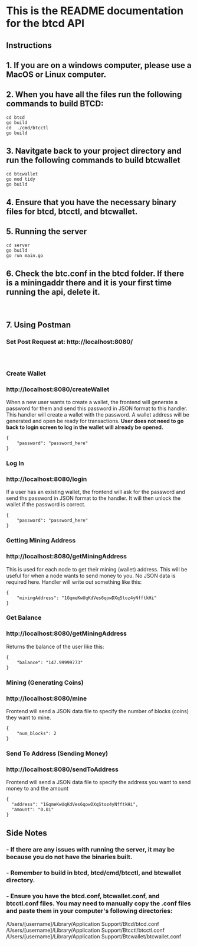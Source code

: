 # This is the README documentation for the btcd API

## Instructions
## 1. If you are on a windows computer, please use a MacOS or Linux computer.

## 2. When you have all the files run the following commands to build BTCD:
```
cd btcd
go build
cd  ./cmd/btcctl
go build

```
## 3. Navitgate back to your project directory and run the following commands to build btcwallet
```
cd btcwallet
go mod tidy
go build
```

## 4. Ensure that you have the necessary binary files for btcd, btcctl, and btcwallet.

## 5. Running the server
```
cd server
go build
go run main.go
```
## 6. Check the btc.conf in the btcd folder. If there is a miningaddr there and it is your first time running the api, delete it.

</br>

## 7. Using Postman
### Set Post Request at: http://localhost:8080/

### <br/>
### Create Wallet 
### http://localhost:8080/createWallet
When a new user wants to create a wallet, the frontend will generate a password for them and send this password in JSON format to this handler. This handler will create a wallet with the password. A wallet address will be generated and open be ready for transactions. **User does not need to go back to login screen to log in the wallet will already be opened.**

```
{
    "password": "password_here"
}
```

### Log In
### http://localhost:8080/login
If a user has an existing wallet, the frontend will ask for the password and send ths password in JSON format to the handler. It will then unlock the wallet if the password is correct.

```
{
    "password": "password_here"
}
```

### Getting Mining Address
### http://localhost:8080/getMiningAddress
This is used for each node to get their mining (wallet) address. This will be useful for when a node wants to send money to you. No JSON data is required here. Handler will write out something like this:
```
{
    "miningAddress": "1GqmeKwUqKdVes6qowDXqStoz4yNfftkHi"
}
```

### Get Balance
### http://localhost:8080/getMiningAddress
Returns the balance of the user like this:
```
{
    "balance": "147.99999773"
}
```

### Mining (Generating Coins)
### http://localhost:8080/mine

Frontend will send a JSON data file to specify the number of blocks (coins) they want to mine.
```
{
    "num_blocks": 2
}
```

### Send To Address (Sending Money)
###  http://localhost:8080/sendToAddress
Frontend will send a JSON data file to specify the address you want to send money to and the amount
```
{
  "address": "1GqmeKwUqKdVes6qowDXqStoz4yNfftkHi",
  "amount": "0.01"
}
```

## Side Notes
### - If there are any issues with running the server, it may be because you do not have the binaries built. 
### - Remember to build in btcd, btcd/cmd/btcctl, and btcwallet directory.
### - Ensure you have the btcd.conf, btcwallet.conf, and btcctl.conf files. You may need to manually copy the .conf files and paste them in your computer's following directories:
/Users/[username]/Library/Application Support/Btcd/btcd.conf
</br>
/Users/[username]/Library/Application Support/Btcctl/btcctl.conf
</br>
/Users/[username]/Library/Application Support/Btcwallet/btcwallet.conf
